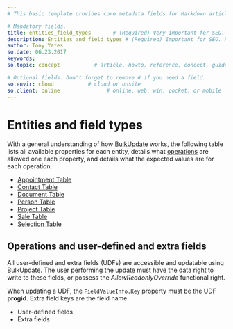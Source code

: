 ```yaml
---
# This basic template provides core metadata fields for Markdown articles on docs.superoffice.com.

# Mandatory fields.
title: entities_field_types       # (Required) Very important for SEO. Intent in a unique string of 43-59 chars including spaces.
description: Entities and field types # (Required) Important for SEO. Recommended character length is 115-145 characters including spaces.
author: Tony Yates
so.date: 06.23.2017
keywords:
so.topic: concept           # article, howto, reference, concept, guide

# Optional fields. Don't forget to remove # if you need a field.
so.envir: cloud           # cloud or onsite
so.client: online               # online, web, win, pocket, or mobile
---
```


# Entities and field types

With a general understanding of how [BulkUpdate][1] works, the following table lists all available properties for each entity, details what [operations][2] are allowed one each property, and details what the expected values are for each operation.

* [Appointment Table][3]
* [Contact Table][4]
* [Document Table][5]
* [Person Table][6]
* [Project Table][7]
* [Sale Table][8]
* [Selection Table][9]

## Operations and user-defined and extra fields

All user-defined and extra fields (UDFs) are accessible and updatable using BulkUpdate. The user performing the update must have the data right to write to these fields, or possess the *AllowReadonlyOverride* functional right.

When updating a UDF, the `FieldValueInfo.Key` property must be the UDF **progid**. Extra field keys are the field name.

* User-defined fields
* Extra fields

<!-- Referenced links -->
[1]: index.md
[2]: operations-and-values.md
[3]: reference/appointment-table.md
[4]: reference/contact-table.md
[5]: reference/document-table.md
[6]: reference/person-table.md
[7]: reference/project-table.md
[8]: reference/sale-table.md
[9]: reference/selection-table.md
